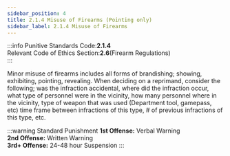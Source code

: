 ```yaml
---
sidebar_position: 4
title: 2.1.4 Misuse of Firearms (Pointing only) 
sidebar_label: 2.1.4 Misuse of Firearms 
---
```


:::info
Punitive Standards Code:<TextColor color="#E46C07">**2.1.4**</TextColor> <br />
Relevant Code of Ethics Section:<TextColor color="#21E006">**2.6**</TextColor>(Firearm Regulations) <br />
:::

Minor misuse of firearms includes all forms of brandishing; showing,
exhibiting, pointing, revealing. When deciding on a reprimand, consider the following; was the infraction accidental, where did the 
infraction occur, what type of personnel were in the vicinity, how many 
personnel where in the vicinity, type of weapon that was used (Department tool, gamepass, etc) time frame between infractions of this 
type, # of previous infractions of this type, etc.

:::warning Standard Punishment
**1st Offense:** Verbal Warning <br />
**2nd Offense:** Written Warning <br />
**3rd+ Offense:** 24-48 hour Suspension
:::
